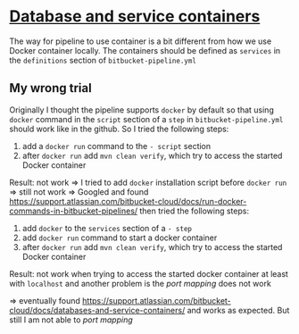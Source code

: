 # [Database and service containers](https://support.atlassian.com/bitbucket-cloud/docs/databases-and-service-containers/)

The way for pipeline to use container is a bit different from how we use Docker container locally. The containers should be defined as `services` in the `definitions` section of `bitbucket-pipeline.yml`

## My wrong trial
Originally I thought the pipeline supports `docker` by default so that using `docker` command in the `script` section of a `step` in `bitbucket-pipeline.yml` should work like in the github. So I tried the following steps:

1. add a `docker run` command to the `- script` section
2. after `docker run` add `mvn clean verify`, which try to access the started Docker container

Result: not work => I tried to add `docker` installation script before `docker run` => still not work => Googled and found https://support.atlassian.com/bitbucket-cloud/docs/run-docker-commands-in-bitbucket-pipelines/ then tried the following steps:

1. add `docker` to the `services` section of a `- step`
2. add `docker run` command to start a docker container
3. after `docker run` add `mvn clean verify`, which try to access the started Docker container

Result: not work when trying to access the started docker container at least with `localhost` and another problem is the *port mapping* does not work

=> eventually found https://support.atlassian.com/bitbucket-cloud/docs/databases-and-service-containers/ and works as expected. But still I am not able to  *port mapping*



